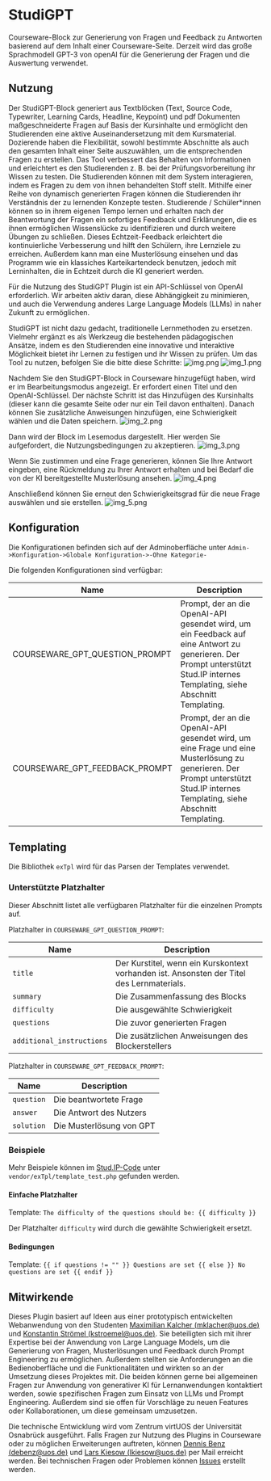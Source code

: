 # StudiGPT

Courseware-Block zur Generierung von Fragen und Feedback zu Antworten basierend auf dem Inhalt einer Courseware-Seite. Derzeit wird das große Sprachmodell GPT-3 von openAI für die Generierung der Fragen und die Auswertung verwendet.

## Nutzung
Der StudiGPT-Block generiert aus Textblöcken (Text, Source Code, Typewriter, Learning Cards, Headline, Keypoint) und pdf Dokumenten maßgeschneiderte Fragen auf Basis der Kursinhalte und ermöglicht den Studierenden eine aktive Auseinandersetzung mit dem Kursmaterial. Dozierende haben die Flexibilität, sowohl bestimmte Abschnitte als auch den gesamten Inhalt einer Seite auszuwählen, um die entsprechenden Fragen zu erstellen. Das Tool verbessert das Behalten von Informationen und erleichtert es den Studierenden z. B. bei der Prüfungsvorbereitung ihr Wissen zu testen. Die Studierenden können mit dem System interagieren, indem es Fragen zu dem von ihnen behandelten Stoff stellt. Mithilfe einer Reihe von dynamisch generierten Fragen können die Studierenden ihr Verständnis der zu lernenden Konzepte testen. Studierende / Schüler*innen können so in ihrem eigenen Tempo lernen und erhalten nach der Beantwortung der Fragen ein sofortiges Feedback und Erklärungen, die es ihnen ermöglichen Wissenslücke zu identifizieren und durch weitere Übungen zu schließen. Dieses Echtzeit-Feedback erleichtert die kontinuierliche Verbesserung und hilft den Schülern, ihre Lernziele zu erreichen. Außerdem kann man eine Musterlösung einsehen und das Programm wie ein klassiches Karteikartendeck benutzen, jedoch mit Lerninhalten, die in Echtzeit durch die KI generiert werden.

Für die Nutzung des StudiGPT Plugin ist ein API-Schlüssel von OpenAI erforderlich. Wir arbeiten aktiv daran, diese Abhängigkeit zu minimieren, und auch die Verwendung anderes Large Language Models (LLMs) in naher Zukunft zu ermöglichen.

StudiGPT ist nicht dazu gedacht, traditionelle Lernmethoden zu ersetzen. Vielmehr ergänzt es als Werkzeug die bestehenden pädagogischen Ansätze, indem es den Studierenden eine innovative und interaktive Möglichkeit bietet ihr Lernen zu festigen und ihr Wissen zu prüfen.
Um das Tool zu nutzen, befolgen Sie die bitte diese Schritte:
![img.png](docs/images/create_block_1.png)
![img_1.png](docs/images/create_block_2.png)

Nachdem Sie den StudiGPT-Block in Courseware hinzugefügt haben, wird er im Bearbeitungsmodus angezeigt. Er erfordert einen Titel und den OpenAI-Schlüssel.
Der nächste Schritt ist das Hinzufügen des Kursinhalts (dieser kann die gesamte Seite oder nur ein Teil davon enthalten). Danach können Sie zusätzliche Anweisungen hinzufügen, eine Schwierigkeit wählen und die Daten speichern.
![img_2.png](docs/images/author_view.png)

Dann wird der Block im Lesemodus dargestellt. Hier werden Sie aufgefordert, die Nutzungsbedingungen zu akzeptieren.
![img_3.png](docs/images/usage_consent.png)

Wenn Sie zustimmen und eine Frage generieren, können Sie Ihre Antwort eingeben, eine Rückmeldung zu Ihrer Antwort erhalten und bei Bedarf die von der KI bereitgestellte Musterlösung ansehen. 
![img_4.png](docs/images/question_answering.png)

Anschließend können Sie erneut den Schwierigkeitsgrad für die neue Frage auswählen und sie erstellen.
![img_5.png](docs/images/new_question.png)

## Konfiguration

Die Konfigurationen befinden sich auf der Adminoberfläche unter `Admin->Konfiguration->Globale Konfiguration->-Ohne Kategorie-`

Die folgenden Konfigurationen sind verfügbar:

| Name                           | Description                                                                                                                                                                     |
|--------------------------------|---------------------------------------------------------------------------------------------------------------------------------------------------------------------------------|
| COURSEWARE_GPT_QUESTION_PROMPT | Prompt, der an die OpenAI-API gesendet wird, um ein Feedback auf eine Antwort zu generieren. Der Prompt unterstützt Stud.IP internes Templating, siehe Abschnitt Templating.    |
| COURSEWARE_GPT_FEEDBACK_PROMPT | Prompt, der an die OpenAI-API gesendet wird, um eine Frage und eine Musterlösung zu generieren. Der Prompt unterstützt Stud.IP internes Templating, siehe Abschnitt Templating. |

## Templating

Die Bibliothek `exTpl` wird für das Parsen der Templates verwendet.

### Unterstützte Platzhalter

Dieser Abschnitt listet alle verfügbaren Platzhalter für die einzelnen Prompts auf.

Platzhalter in `COURSEWARE_GPT_QUESTION_PROMPT`:

| Name                      | Description                                                                               |
|---------------------------|-------------------------------------------------------------------------------------------|
| `title`                   | Der Kurstitel, wenn ein Kurskontext vorhanden ist. Ansonsten der Titel des Lernmaterials. |
| `summary`                 | Die Zusammenfassung des Blocks                                                            |
| `difficulty`              | Die ausgewählte Schwierigkeit                                                             |
| `questions`               | Die zuvor generierten Fragen                                                              |
| `additional_instructions` | Die zusätzlichen Anweisungen des Blockerstellers                                          |

Platzhalter in `COURSEWARE_GPT_FEEDBACK_PROMPT`:

| Name       | Description              |
|------------|--------------------------|
| `question` | Die beantwortete Frage   |
| `answer`   | Die Antwort des Nutzers  |
| `solution` | Die Musterlösung von GPT |

### Beispiele
Mehr Beispiele können im [Stud.IP-Code](https://gitlab.studip.de/studip/studip) unter `vendor/exTpl/template_test.php` gefunden werden.

#### Einfache Platzhalter
Template: `The difficulty of the questions should be: {{ difficulty }}`

Der Platzhalter `difficulty` wird durch die gewählte Schwierigkeit ersetzt.

#### Bedingungen
Template: `{{ if questions != "" }} Questions are set {{ else }} No questions are set {{ endif }}`

## Mitwirkende
Dieses Plugin basiert auf Ideen aus einer prototypisch entwickelten Webanwendung von den Studenten [Maximilian Kalcher (mklacher@uos.de)](mailto:mklacher@uos.de) und [Konstantin Strömel (kstroemel@uos.de)](mailto:kstroemel@uos.de). Sie beteiligten sich mit ihrer Expertise bei der Anwendung von Large Language Models, um die Generierung von Fragen, Musterlösungen und Feedback durch Prompt Engineering zu ermöglichen. Außerdem stellten sie Anforderungen an die Bedienoberfläche und die Funktionalitäten und wirkten so an der Umsetzung dieses Projektes mit. Die beiden können gerne bei allgemeinen Fragen zur Anwendung von generativer KI für Lernanwendungen kontaktiert werden, sowie spezifischen Fragen zum Einsatz von LLMs und Prompt Engineering. Außerdem sind sie offen für Vorschläge zu neuen Features oder Kollaborationen, um diese gemeinsam umzusetzen.

Die technische Entwicklung wird vom Zentrum virtUOS der Universität Osnabrück ausgeführt. Falls Fragen zur Nutzung des Plugins in Courseware oder zu möglichen Erweiterungen auftreten, können [Dennis Benz (debenz@uos.de)](mailto:debenz@uos.de) und [Lars Kiesow (lkiesow@uos.de)](mailto:lkiesow@uos.de) per Mail erreicht werden. Bei technischen Fragen oder Problemen können [Issues](https://github.com/virtUOS/StudiGPT/issues) erstellt werden.
